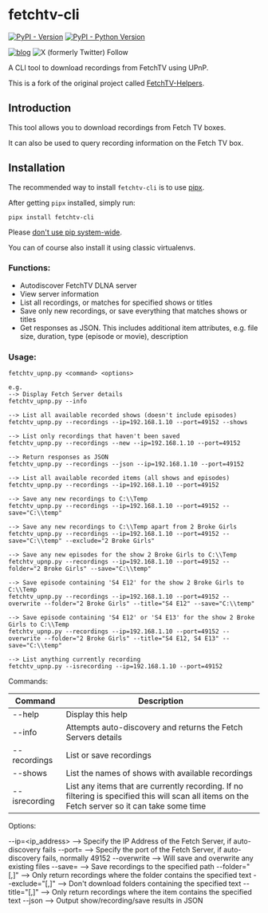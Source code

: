 # fetchtv-cli

[![PyPI - Version](https://img.shields.io/pypi/v/fetchtv-cli.svg)](https://pypi.org/project/fetchtv-cli)
[![PyPI - Python Version](https://img.shields.io/pypi/pyversions/fetchtv-cli.svg)](https://pypi.org/project/fetchtv-cli)

[![blog](https://img.shields.io/badge/blog-Nerd%20stuff-blue)](https://blog.lucid.net.au/category/nerd-stuff/)
![X (formerly Twitter) Follow](https://img.shields.io/twitter/follow/lingfish)

A CLI tool to download recordings from FetchTV using UPnP.

This is a fork of the original project called [FetchTV-Helpers](https://github.com/jinxo13/FetchTV-Helpers).

## Introduction

This tool allows you to download recordings from Fetch TV boxes.

It can also be used to query recording information on the Fetch TV box.

## Installation

The recommended way to install `fetchtv-cli` is to use [pipx](https://pipx.pypa.io/stable/).

After getting `pipx` installed, simply run:

```console
pipx install fetchtv-cli
```

Please [don't use pip system-wide](https://docs.python.org/3.11/installing/index.html#installing-into-the-system-python-on-linux).

You can of course also install it using classic virtualenvs.

### Functions:
- Autodiscover FetchTV DLNA server
- View server information
- List all recordings, or matches for specified shows or titles
- Save only new recordings, or save everything that matches shows or titles
- Get responses as JSON. This includes additional item attributes, e.g. file size, duration, type (episode or movie), description

### Usage:
```
fetchtv_upnp.py <command> <options>

e.g.
--> Display Fetch Server details
fetchtv_upnp.py --info

--> List all available recorded shows (doesn't include episodes)
fetchtv_upnp.py --recordings --ip=192.168.1.10 --port=49152 --shows

--> List only recordings that haven't been saved
fetchtv_upnp.py --recordings --new --ip=192.168.1.10 --port=49152

--> Return responses as JSON
fetchtv_upnp.py --recordings --json --ip=192.168.1.10 --port=49152

--> List all available recorded items (all shows and episodes)
fetchtv_upnp.py --recordings --ip=192.168.1.10 --port=49152

--> Save any new recordings to C:\\Temp
fetchtv_upnp.py --recordings --ip=192.168.1.10 --port=49152 --save="C:\\temp"

--> Save any new recordings to C:\\Temp apart from 2 Broke Girls
fetchtv_upnp.py --recordings --ip=192.168.1.10 --port=49152 --save="C:\\temp" --exclude="2 Broke Girls"

--> Save any new episodes for the show 2 Broke Girls to C:\\Temp
fetchtv_upnp.py --recordings --ip=192.168.1.10 --port=49152 --folder="2 Broke Girls" --save="C:\\temp"

--> Save episode containing 'S4 E12' for the show 2 Broke Girls to C:\\Temp
fetchtv_upnp.py --recordings --ip=192.168.1.10 --port=49152 --overwrite --folder="2 Broke Girls" --title="S4 E12" --save="C:\\temp"

--> Save episode containing 'S4 E12' or 'S4 E13' for the show 2 Broke Girls to C:\\Temp
fetchtv_upnp.py --recordings --ip=192.168.1.10 --port=49152 --overwrite --folder="2 Broke Girls" --title="S4 E12, S4 E13" --save="C:\\temp"

--> List anything currently recording 
fetchtv_upnp.py --isrecording --ip=192.168.1.10 --port=49152
```

Commands:

| Command       | Description                                                                                                                                     |
|---------------|-------------------------------------------------------------------------------------------------------------------------------------------------|
| --help        | Display this help                                                                                                                               |
| --info        | Attempts auto-discovery and returns the Fetch Servers details                                                                                   |
| --recordings  | List or save recordings                                                                                                                         |
| --shows       | List the names of shows with available recordings                                                                                               |
| --isrecording | List any items that are currently recording. If no filtering is specified this will scan all items on the Fetch server so it can take some time |


Options:

--ip=<ip_address>             --> Specify the IP Address of the Fetch Server, if auto-discovery fails
--port=<port>                 --> Specify the port of the Fetch Server, if auto-discovery fails, normally 49152
--overwrite                   --> Will save and overwrite any existing files
--save=<path>                 --> Save recordings to the specified path
--folder="<text>[,<text>]"    --> Only return recordings where the folder contains the specified text
--exclude="<text>[,<text>]"   --> Don't download folders containing the specified text
--title="<text>[,<text>]"     --> Only return recordings where the item contains the specified text
--json                        --> Output show/recording/save results in JSON
